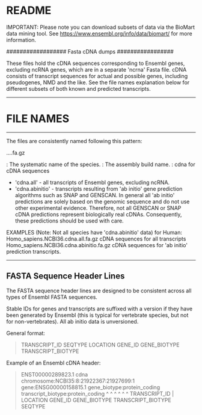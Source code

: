 #  README ####

IMPORTANT: Please note you can download subsets of data via the
BioMart data mining tool.
See https://www.ensembl.org/info/data/biomart/ for more information.

##################
Fasta cDNA dumps
#################


These files hold the cDNA sequences corresponding to Ensembl genes,
excluding ncRNA genes, which are in a separate 'ncrna' Fasta file.
cDNA consists of transcript sequences for actual and possible
genes, including pseudogenes, NMD and the like. See the file names 
explanation below for different subsets of both known and predicted 
transcripts.

------------
# FILE NAMES
------------
The files are consistently named following this pattern:

<species>.<assembly>.<sequence type>.<status>.fa.gz

<species>: The systematic name of the species.
<assembly>: The assembly build name.
<sequence type>: cdna for cDNA sequences
<status>
  * 'cdna.all' - all transcripts of Ensembl genes, excluding ncRNA.
  * 'cdna.abinitio' - transcripts resulting from 'ab initio' gene prediction
     algorithms such as SNAP and GENSCAN. In general all 'ab initio'
     predictions are solely based on the genomic sequence and do not
     use other experimental evidence. Therefore, not all GENSCAN or SNAP
     cDNA predictions represent biologically real cDNAs.
     Consequently, these predictions should be used with care.

EXAMPLES  (Note: Not all species have 'cdna.abinitio' data)
  for Human:
    Homo_sapiens.NCBI36.cdna.all.fa.gz
      cDNA sequences for all transcripts
    Homo_sapiens.NCBI36.cdna.abinitio.fa.gz
      cDNA sequences for 'ab initio' prediction transcripts.

------------------------------
FASTA Sequence Header Lines
------------------------------
The FASTA sequence header lines are designed to be consistent across
all types of Ensembl FASTA sequences.

Stable IDs for genes and transcripts are suffixed with
a version if they have been generated by Ensembl (this is typical for
vertebrate species, but not for non-vertebrates).
All ab initio data is unversioned.

General format:

>TRANSCRIPT_ID SEQTYPE LOCATION GENE_ID GENE_BIOTYPE TRANSCRIPT_BIOTYPE

Example of an Ensembl cDNA header:

>ENST00000289823.1 cdna chromosome:NCBI35:8:21922367:21927699:1 gene:ENSG00000158815.1 gene_biotype:protein_coding transcript_biotype:protein_coding
 ^                 ^    ^                                       ^                      ^                           ^
 TRANSCRIPT_ID     |    LOCATION                                GENE_ID                GENE_BIOTYPE                TRANSCRIPT_BIOTYPE
                SEQTYPE
